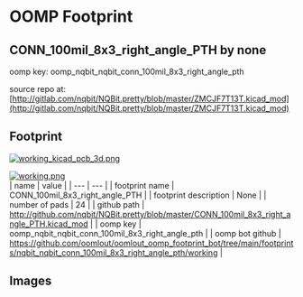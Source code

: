 # OOMP Footprint  
## CONN_100mil_8x3_right_angle_PTH  by none  
  
oomp key: oomp_nqbit_nqbit_conn_100mil_8x3_right_angle_pth  
  
source repo at: [http://gitlab.com/nqbit/NQBit.pretty/blob/master/ZMCJF7T13T.kicad_mod](http://gitlab.com/nqbit/NQBit.pretty/blob/master/ZMCJF7T13T.kicad_mod)  
## Footprint  
  
[![working_kicad_pcb_3d.png](working_kicad_pcb_3d_600.png)](working_kicad_pcb_3d.png)  
  
[![working.png](working_600.png)](working.png)  
| name | value | 
| --- | --- | 
| footprint name | CONN_100mil_8x3_right_angle_PTH | 
| footprint description | None | 
| number of pads | 24 | 
| github path | http://github.com/nqbit/NQBit.pretty/blob/master/CONN_100mil_8x3_right_angle_PTH.kicad_mod | 
| oomp key | oomp_nqbit_nqbit_conn_100mil_8x3_right_angle_pth | 
| oomp bot github | https://github.com/oomlout/oomlout_oomp_footprint_bot/tree/main/footprints/nqbit_nqbit_conn_100mil_8x3_right_angle_pth/working | 
## Images  
